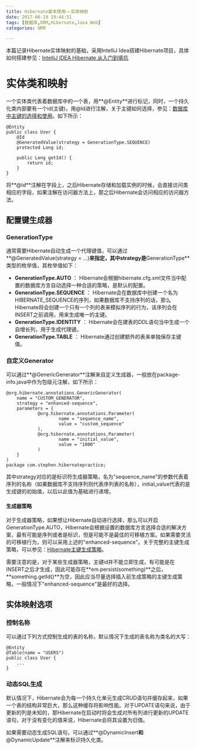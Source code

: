 ```yaml
---
title: Hibernate基本使用——实体映射
date: 2017-06-19 19:44:51
tags: [数据库,ORM,Hibernate,Java Web]
categories: ORM

---
```


本篇记录Hibernate实体映射的基础，采用IntelliJ Idea搭建Hibernate项目，具体如何搭建参见：[IntelliJ IDEA Hibernate 从入门到填坑](http://www.jianshu.com/p/50e0a7a28b53)
<!--more-->

# 实体类和映射
一个实体类代表着数据库中的一个表，用**@Entity**进行标记，同时，一个持久化类内部要有一个id(主键)，用@Id进行注解，关于主键如何选择，参见：[数据库中主键的选择和使用](http://www.cnblogs.com/chuncn/archive/2009/04/22/1440901.html)。如下所示：

	@Entity
	public class User {
	    @Id
	    @GeneratedValue(strategy = GenerationType.SEQUENCE)
	    protected Long id;
	
	    public Long getId() {
	        return id;
	    }
	}
将**@Id**注解在字段上，之后Hibernate存储和加载实例的时候，会直接访问类相应的字段，如果注解在访问器方法上，那之后Hibernate会访问相应的访问器方法。

## 配置键生成器
### GenerationType
通常需要Hibernate自动生成一个代理键值，可以通过**@GeneratedValue(strategy = ...)**来指定，其中strategy是**GenerationType**类型的枚举值，其枚举值如下：

- **GenerationType.AUTO** ： Hibernate会根据hibernate.cfg.xml文件当中配置的数据库方言自动选择一种合适的策略，是默认的配置。
- **GenerationType.SEQUENCE** ： Hibernate会在数据库中创建一个名为HIBERNATE_SEQUENCE的序列，如果数据库不支持序列的话，那么Hibernate将会创建一个只有一个列的表来模拟序列的行为，该序列会在INSERT之前调用，用来生成唯一的主键。
- **GenerationType.IDENTITY** ： Hibernate会在建表的DDL语句当中生成一个自增长列，用于生成代理键。
- **GenerationType.TABLE** ： Hibernate通过创建额外的表来单独保存主键值。

### 自定义Generator
可以通过**@GenericGenerator**注解来自定义生成器，一般放在package-info.java中作为包级元注解，如下所示：

	@org.hibernate.annotations.GenericGenerator(
        name = "CUSTOM_GENERATOR",
        strategy = "enhanced-sequence",
        parameters = {
                @org.hibernate.annotations.Parameter(
                        name = "sequence_name",
                        value = "custom_sequence"
                ),
                @org.hibernate.annotations.Parameter(
                        name = "initial_value",
                        value = "1000"
                )
        }
	)
	package com.stephen.hibernatepractice;
其中strategy对应的是标识符生成器策略，名为"sequence_name"的参数代表着序列的名称（如果数据库不支持序列则代表序列表的名称），initial_value代表的是生成键的初始值，以后以此值为基础进行递增。

#### 生成器策略
对于生成器策略，如果想让Hibernate自动进行选择，那么可以开启GenerationType.AUTO，Hibernate会根据设置的数据库方言选择合适的解决方案，最有可能是序列或者是标识，但是可能不是最佳的可移植方案。如果需要灵活的可移植行为，则可以采用上述的"enhanced-sequence"。关于完整的主键生成策略，可以参见：[Hibernate主键生成策略](http://www.cnblogs.com/flyoung2008/articles/2165759.html)。

需要注意的是，对于某些生成器策略，主键id并不能立即生成，有可能是在INSERT之后才生成，因此可能存在**em.persist(something)**之后，**something.getId()**为空，因此应当尽量选择插入前生成策略的主键生成策略，一般情况下"enhanced-sequence"是最好的选择。

## 实体映射选项
### 控制名称
可以通过下列方式控制生成的表的名称，默认情况下生成的表名称为类名的大写：

	@Entity
	@Table(name = "USERS")
	public class User {
		...
	}
### 动态SQL生成
默认情况下，Hibernate会为每一个持久化单元生成CRUD语句并缓存起来，如果一个表的结构非常巨大，那么这种缓存将影响性能。对于UPDATE语句来说，由于更新的列是未知的，那Hibernate在启动时将会生成对所有列进行更新的UPDATE语句，对于没有变化的值来说，Hibernate会将其设置为旧值。

如果需要动态生成SQL语句，可以通过**@DynamicInsert**和**@DynamicUpdate**注解来标识持久化类。